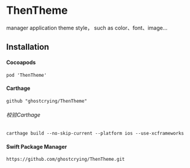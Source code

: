 # ThenTheme
manager application theme style， such as color、font、image...



## Installation

#### Cocoapods

```
pod 'ThenTheme'
```



#### Carthage

```
github "ghostcrying/ThenTheme"
```

###### 校验Carthage

```
carthage build --no-skip-current --platform ios --use-xcframeworks
```



#### Swift Package Manager

```
https://github.com/ghostcrying/ThenTheme.git
```
